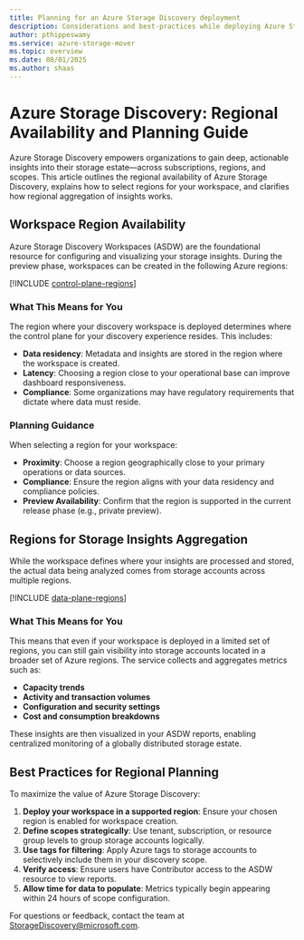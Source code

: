 ```yaml
---
title: Planning for an Azure Storage Discovery deployment
description: Considerations and best-practices while deploying Azure Storage Discovery service
author: pthippeswamy
ms.service: azure-storage-mover
ms.topic: overview
ms.date: 08/01/2025
ms.author: shaas
---
```


# Azure Storage Discovery: Regional Availability and Planning Guide

Azure Storage Discovery empowers organizations to gain deep, actionable insights into their storage estate—across subscriptions, regions, and scopes. This article outlines the regional availability of Azure Storage Discovery, explains how to select regions for your workspace, and clarifies how regional aggregation of insights works.

## Workspace Region Availability

Azure Storage Discovery Workspaces (ASDW) are the foundational resource for configuring and visualizing your storage insights. During the preview phase, workspaces can be created in the following Azure regions:

[!INCLUDE [control-plane-regions](includes/control-plane-regions.md)]

### What This Means for You

The region where your discovery workspace is deployed determines where the control plane for your discovery experience resides. This includes:

- **Data residency**: Metadata and insights are stored in the region where the workspace is created.
- **Latency**: Choosing a region close to your operational base can improve dashboard responsiveness.
- **Compliance**: Some organizations may have regulatory requirements that dictate where data must reside.

### Planning Guidance

When selecting a region for your workspace:

- **Proximity**: Choose a region geographically close to your primary operations or data sources.
- **Compliance**: Ensure the region aligns with your data residency and compliance policies.
- **Preview Availability**: Confirm that the region is supported in the current release phase (e.g., private preview).

## Regions for Storage Insights Aggregation

While the workspace defines where your insights are processed and stored, the actual data being analyzed comes from storage accounts across multiple regions.

[!INCLUDE [data-plane-regions](includes/data-plane-regions.md)]

### What This Means for You

This means that even if your workspace is deployed in a limited set of regions, you can still gain visibility into storage accounts located in a broader set of Azure regions. The service collects and aggregates metrics such as:

- **Capacity trends**
- **Activity and transaction volumes**
- **Configuration and security settings**
- **Cost and consumption breakdowns**

These insights are then visualized in your ASDW reports, enabling centralized monitoring of a globally distributed storage estate.

## Best Practices for Regional Planning

To maximize the value of Azure Storage Discovery:

1. **Deploy your workspace in a supported region**: Ensure your chosen region is enabled for workspace creation.
2. **Define scopes strategically**: Use tenant, subscription, or resource group levels to group storage accounts logically.
3. **Use tags for filtering**: Apply Azure tags to storage accounts to selectively include them in your discovery scope.
4. **Verify access**: Ensure users have Contributor access to the ASDW resource to view reports.
5. **Allow time for data to populate**: Metrics typically begin appearing within 24 hours of scope configuration.

For questions or feedback, contact the team at [StorageDiscovery@microsoft.com](mailto:StorageDiscovery@microsoft.com).